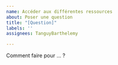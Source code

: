 ```yaml
---
name: Accéder aux différentes ressources
about: Poser une question
title: "[Question]"
labels: ''
assignees: TanguyBarthelemy

---
```


Comment faire pour ... ?
